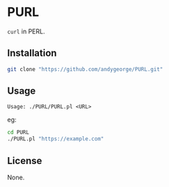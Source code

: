 # PURL
`curl` in PERL.

## Installation

```sh
git clone "https://github.com/andygeorge/PURL.git"
```

## Usage

```
Usage: ./PURL/PURL.pl <URL>
```

eg:
```sh
cd PURL
./PURL.pl "https://example.com"
```

## License

None.
